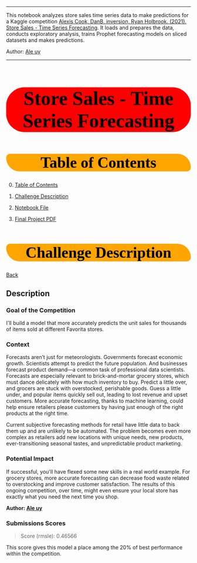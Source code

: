 ___

<!-- Author: https://www.kaggle.com/lasm1984 -->

This notebook analyzes store sales time series data to make predictions for a Kaggle competition [Alexis Cook, DanB, inversion, Ryan Holbrook. (2021). Store Sales - Time Series Forecasting](https://www.kaggle.com/competitions/store-sales-time-series-forecasting). It loads and prepares the data, conducts exploratory analysis, trains Prophet forecasting models on sliced datasets and makes predictions.

Author: [Ale uy](https://www.kaggle.com/lasm1984) 

___

<h1 style="background-color:red;font-family:newtimeroman;color:black;font-size:380%;text-align:center;border-radius: 50px 50px;">Store Sales - Time Series Forecasting</h1>

<a id='goto0'></a>
<h1 style="background-color:orange;font-family:newtimeroman;color:black;font-size:300%;text-align:center;border-radius: 15px 50px;">Table of Contents</h1>

0. [Table of Contents](#goto0)

1. [Challenge Description](#goto1)

2. [Notebook File](https://github.com/ale-uy/StoreSalesTimeSeriesForecasting/blob/main/StoreSales.ipynb)

3. [Final Project PDF](https://github.com/ale-uy/StoreSalesTimeSeriesForecasting/blob/main/README.pdf)

<a id='goto1'></a>
# <h1 style="background-color:orange;font-family:newtimeroman;color:black;font-size:300%;text-align:center;border-radius: 15px 50px;">Challenge Description</h1>

[Back](#goto0)

## Description

### Goal of the Competition

I'll build a model that more accurately predicts the unit sales for thousands of items sold at different Favorita stores.

### Context

Forecasts aren’t just for meteorologists. Governments forecast economic growth. Scientists attempt to predict the future population. And businesses forecast product demand—a common task of professional data scientists. Forecasts are especially relevant to brick-and-mortar grocery stores, which must dance delicately with how much inventory to buy. Predict a little over, and grocers are stuck with overstocked, perishable goods. Guess a little under, and popular items quickly sell out, leading to lost revenue and upset customers. More accurate forecasting, thanks to machine learning, could help ensure retailers please customers by having just enough of the right products at the right time.

Current subjective forecasting methods for retail have little data to back them up and are unlikely to be automated. The problem becomes even more complex as retailers add new locations with unique needs, new products, ever-transitioning seasonal tastes, and unpredictable product marketing.

### Potential Impact

If successful, you'll have flexed some new skills in a real world example. For grocery stores, more accurate forecasting can decrease food waste related to overstocking and improve customer satisfaction. The results of this ongoing competition, over time, might even ensure your local store has exactly what you need the next time you shop.

**Author: [Ale uy](https://www.kaggle.com/lasm1984)**

### Submissions Scores

> Score (rmsle): 0.46566

This score gives this model a place among the 20% of best performance within the competition.
